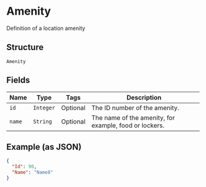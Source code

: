 
# Amenity

Definition of a location amenity

## Structure

`Amenity`

## Fields

| Name | Type | Tags | Description |
|  --- | --- | --- | --- |
| `id` | `Integer` | Optional | The ID number of the amenity. |
| `name` | `String` | Optional | The name of the amenity, for example, food or lockers. |

## Example (as JSON)

```json
{
  "Id": 90,
  "Name": "Name8"
}
```

